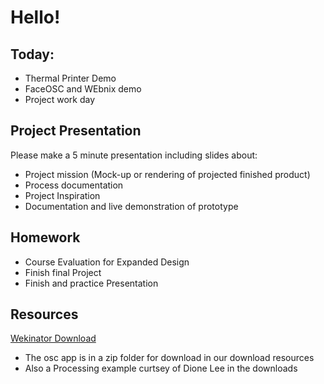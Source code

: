 # Hello!

## Today:
- Thermal Printer Demo
- FaceOSC and WEbnix demo
- Project work day

## Project Presentation

Please make a 5 minute presentation including slides about:
- Project mission (Mock-up or rendering of projected finished product)
- Process documentation
- Project Inspiration
- Documentation and live demonstration of prototype

## Homework

- Course Evaluation for Expanded Design
- Finish final Project
- Finish and practice Presentation

## Resources
[Wekinator Download](http://www.wekinator.org/downloads/)
- The osc app is in a zip folder for download in our download resources
- Also a Processing example curtsey of Dione Lee in the downloads
